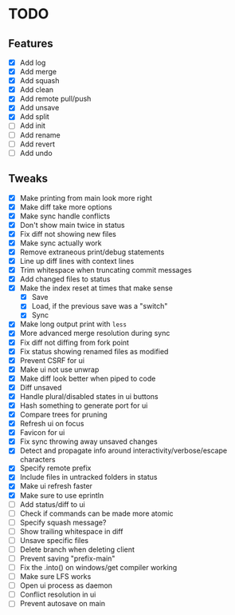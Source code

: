 # TODO

## Features

- [x] Add log
- [x] Add merge
- [x] Add squash
- [x] Add clean
- [x] Add remote pull/push
- [x] Add unsave
- [x] Add split
- [ ] Add init
- [ ] Add rename
- [ ] Add revert
- [ ] Add undo

## Tweaks

- [x] Make printing from main look more right
- [x] Make diff take more options
- [x] Make sync handle conflicts
- [x] Don't show main twice in status
- [x] Fix diff not showing new files
- [x] Make sync actually work
- [x] Remove extraneous print/debug statements
- [x] Line up diff lines with context lines
- [x] Trim whitespace when truncating commit messages
- [x] Add changed files to status
- [x] Make the index reset at times that make sense
  - [x] Save
  - [x] Load, if the previous save was a "switch"
  - [x] Sync
- [x] Make long output print with `less`
- [x] More advanced merge resolution during sync
- [x] Fix diff not diffing from fork point
- [x] Fix status showing renamed files as modified
- [x] Prevent CSRF for ui
- [x] Make ui not use unwrap
- [x] Make diff look better when piped to code
- [x] Diff unsaved
- [x] Handle plural/disabled states in ui buttons
- [x] Hash something to generate port for ui
- [x] Compare trees for pruning
- [x] Refresh ui on focus
- [x] Favicon for ui
- [x] Fix sync throwing away unsaved changes
- [x] Detect and propagate info around interactivity/verbose/escape characters
- [x] Specify remote prefix
- [x] Include files in untracked folders in status
- [x] Make ui refresh faster
- [x] Make sure to use eprintln
- [ ] Add status/diff to ui
- [ ] Check if commands can be made more atomic
- [ ] Specify squash message?
- [ ] Show trailing whitespace in diff
- [ ] Unsave specific files
- [ ] Delete branch when deleting client
- [ ] Prevent saving "prefix-main"
- [ ] Fix the .into() on windows/get compiler working
- [ ] Make sure LFS works
- [ ] Open ui process as daemon
- [ ] Conflict resolution in ui
- [ ] Prevent autosave on main
